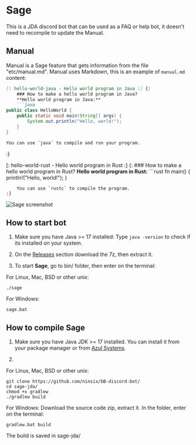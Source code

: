 # Sage

This is a JDA discord bot that can be used as a FAQ or help bot, it doesn't need to recompile to update the Manual.


## Manual

Manual is a Sage feature that gets information from the file "etc/manual.md". Manual uses Markdown, this is an example of `manual.md` content:

```markdown
[: hello-world-java - Hello world program in Java :] {:
    ### How to make a hello world program in Java?
    **Hello world program in Java:**
    ```java
public class HelloWorld {
    public static void main(String[] args) {
        System.out.println("Hello, world!");
    }
}
```
    You can use `java` to compile and run your program.
:}
    
[: hello-world-rust - Hello world program in Rust :] {:
    ### How to make a hello world program in Rust?
    **Hello world program in Rust:**
    ```rust
fn main() {
    println!("Hello, world!");
}
```
    You can use `rustc` to compile the program.
:}
```


![Sage screenshot](/img/showcase.png)

## How to start bot

1. Make sure you have Java >= 17 installed: Type `java -version` to check if its installed on your system.

2. On the [Releases](https://github.com/ninsix/sage-jda/releases) section download the 7z, then extract it.

3. To start **Sage**, go to bin/ folder, then enter on the terminal:

For Linux, Mac, BSD or other unix: 
```
./sage
```

For Windows: 
```
sage.bat
```

## How to compile Sage

1. Make sure you have Java JDK >= 17 installed. You can install it from your package manager or from [Azul Systems](https://azul.com/downloads).

2.

For Linux, Mac, BSD or other unix: 
```
git clone https://github.com/ninsix/bB-discord-bot/
cd sage-jda/
chmod +x gradlew
./gradlew build
```

For Windows: 
Download the source code zip, extract it. In the folder, enter on the terminal:
```
gradlew.bat build
```

The build is saved in sage-jda/
